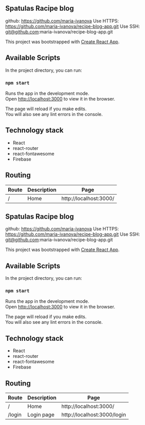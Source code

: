 ## Spatulas Racipe blog
github: https://github.com/maria-ivanova
Use HTTPS: https://github.com/maria-ivanova/recipe-blog-app.git
Use SSH: git@github.com:maria-ivanova/recipe-blog-app.git


This project was bootstrapped with [Create React App](https://github.com/facebook/create-react-app).

## Available Scripts

In the project directory, you can run:

### `npm start`

Runs the app in the development mode.<br />
Open [http://localhost:3000](http://localhost:3000) to view it in the browser.

The page will reload if you make edits.<br />
You will also see any lint errors in the console.

## Technology stack
- React
- react-router
- react-fontawesome
- Firebase

## Routing
| Route	| Description | Page |
|-------|-------------|------|
|/      |Home         |http://localhost:3000/|





## Spatulas Racipe blog
github: https://github.com/maria-ivanova
Use HTTPS: https://github.com/maria-ivanova/recipe-blog-app.git
Use SSH: git@github.com:maria-ivanova/recipe-blog-app.git


This project was bootstrapped with [Create React App](https://github.com/facebook/create-react-app).

## Available Scripts

In the project directory, you can run:

### `npm start`

Runs the app in the development mode.<br />
Open [http://localhost:3000](http://localhost:3000) to view it in the browser.

The page will reload if you make edits.<br />
You will also see any lint errors in the console.

## Technology stack
- React
- react-router
- react-fontawesome
- Firebase

## Routing
| Route	| Description | Page |
|-------|-------------|------|
|/      |Home         |http://localhost:3000/|
|/login|Login page|http://localhost:3000/login









